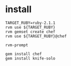 install
====

    TARGET_RUBY=ruby-2.1.1
    rvm use ${TARGET_RUBY}
    rvm gemset create chef
    rvm use ${TARGET_RUBY}@chef

    rvm-prompt

    gem install chef
    gem install knife-solo



